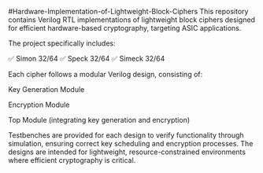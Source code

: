 #Hardware-Implementation-of-Lightweight-Block-Ciphers This repository contains Verilog RTL implementations of lightweight block ciphers designed for efficient hardware-based cryptography, targeting ASIC applications.

The project specifically includes:

✅ Simon 32/64
✅ Speck 32/64
✅ Simeck 32/64

Each cipher follows a modular Verilog design, consisting of:

Key Generation Module

Encryption Module

Top Module (integrating key generation and encryption)

Testbenches are provided for each design to verify functionality through simulation, ensuring correct key scheduling and encryption processes. The designs are intended for lightweight, resource-constrained environments where efficient cryptography is critical.

